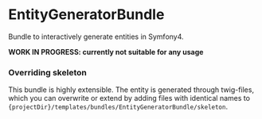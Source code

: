 EntityGeneratorBundle
=====================

Bundle to interactively generate entities in Symfony4. 

**WORK IN PROGRESS: currently not suitable for any usage**



### Overriding skeleton
This bundle is highly extensible. The entity is generated through twig-files, which you can overwrite or
extend by adding files with identical names to 
`{projectDir}/templates/bundles/EntityGeneratorBundle/skeleton`.
